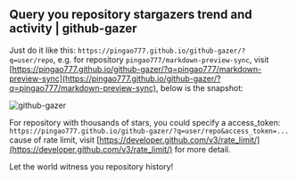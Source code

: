 ## Query you repository stargazers trend and activity | github-gazer

Just do it like this: `https://pingao777.github.io/github-gazer/?q=user/repo`, e.g. for repository `pingao777/markdown-preview-sync`, visit [https://pingao777.github.io/github-gazer/?q=pingao777/markdown-preview-sync](https://pingao777.github.io/github-gazer/?q=pingao777/markdown-preview-sync), below is the snapshot:

![github-gazer](http://wocanmei-hexo.nos-eastchina1.126.net/github-gazer/github-gazer-2.png)

For repository with thousands of stars, you could specify a access_token: `https://pingao777.github.io/github-gazer/?q=user/repo&access_token=...` cause of rate limit, visit [https://developer.github.com/v3/rate_limit/](https://developer.github.com/v3/rate_limit/) for more detail.

Let the world witness you repository history!